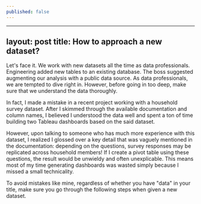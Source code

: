 ```yaml
---
published: false
---
```

---
layout: post
title: How to approach a new dataset?
---

Let's face it. We work with new datasets all the time as data professionals. Engineering added new tables to an existing database. The boss suggested augmenting our analysis with a public data source. As data professionals, we are tempted to dive right in. However, before going in too deep, make sure that we understand the data thoroughly.

In fact, I made a mistake in a recent project working with a household survey dataset. After I skimmed through the available documentation and column names, I believed I understood the data well and spent a ton of time building two Tableau dashboards based on the said dataset. 

However, upon talking to someone who has much more experience with this dataset, I realized I glossed over a key detail that was vaguely mentioned in the documentation: depending on the questions, survey responses may be replicated across household members! If I create a pivot table using these questions, the result would be unwieldy and often unexplicable. This means most of my time generating dashboards was wasted simply because I missed a small technicality.

To avoid mistakes like mine, regardless of whether you have "data" in your title, make sure you go through the following steps when given a new dataset.
